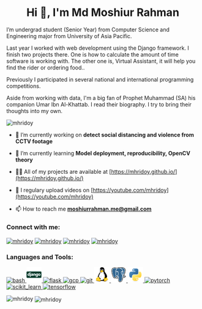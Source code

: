 <h1 align="center">Hi 👋, I'm Md Moshiur Rahman</h1>

  <p>I’m undergrad student (Senior Year) from Computer Science and Engineering major from University of Asia Pacific. </p>
  <p>Last year I worked with web development using the Django framework. I finish two projects there. One is how to calculate the amount of time software is working with. The other one is, Virtual Assistant, it will help you find the rider or ordering food.. <p>
  <p>Previously I participated in several national and international programming competitions. <p>
  <p>Aside from working with data, I'm a big fan of Prophet Muhammad (SA) his companion Umar Ibn Al-Khattab. I read their biography. I try to bring their thoughts into my own. <p>
  

<p align="left"> <img src="https://komarev.com/ghpvc/?username=mhridoy" alt="mhridoy" /> </p>

- 🔭 I’m currently working on **detect social distancing and violence from CCTV footage**

- 🌱 I’m currently learning **Model deployment, reproducibility, OpenCV theory**

- 👨‍💻 All of my projects are available at [https://mhridoy.github.io/](https://mhridoy.github.io/)

- 📝 I regulary upload  videos on [https://youtube.com/mhridoy](https://youtube.com/mhridoy)

- 📫 How to reach me **moshiurrahman.me@gmail.com**

<p align="left">
<h3 align="left">Connect with me:</h3>
<a href="https://twitter.com/_mhridoy" target="blank"><img align="center" src="https://cdn.jsdelivr.net/npm/simple-icons@3.0.1/icons/twitter.svg" alt="mhridoy" height="30" width="40" /></a>
<a href="https://linkedin.com/in/mhridoy" target="blank"><img align="center" src="https://cdn.jsdelivr.net/npm/simple-icons@3.0.1/icons/linkedin.svg" alt="mhridoy" height="30" width="40" /></a>
<a href="https://fb.com/mhridoy.edu" target="blank"><img align="center" src="https://cdn.jsdelivr.net/npm/simple-icons@3.0.1/icons/facebook.svg" alt="mhridoy" height="30" width="40" /></a>
<a href="https://instagram.com/mhridoy_edu" target="blank"><img align="center" src="https://cdn.jsdelivr.net/npm/simple-icons@3.0.1/icons/instagram.svg" alt="mhridoy" height="30" width="40" /></a>
</p>

<h3 align="left">Languages and Tools:</h3>
<p align="left"> <a href="https://www.gnu.org/software/bash/" target="_blank"> <img src="https://www.vectorlogo.zone/logos/gnu_bash/gnu_bash-icon.svg" alt="bash" width="40" height="40"/> </a> <a href="https://www.djangoproject.com/" target="_blank"> <img src="https://github.com/devicons/devicon/blob/master/icons/django/django-original.svg" alt="django" width="40" height="40"/> </a> <a href="" target="_blank"> <img src="https://www.vectorlogo.zone/logos/pocoo_flask/pocoo_flask-icon.svg" alt="flask" width="40" height="40"/> </a> <a href="https://cloud.google.com" target="_blank"> <img src="https://www.vectorlogo.zone/logos/google_cloud/google_cloud-icon.svg" alt="gcp" width="40" height="40"/> </a> <a href="https://git-scm.com/" target="_blank"> <img src="https://www.vectorlogo.zone/logos/git-scm/git-scm-icon.svg" alt="git" width="40" height="40"/> </a> <a href="https://www.linux.org/" target="_blank"> <img src="https://github.com/devicons/devicon/blob/master/icons/linux/linux-original.svg" alt="linux" width="40" height="40"/> </a> <a href="https://www.postgresql.org/" target="_blank"> <img src="https://github.com/devicons/devicon/blob/master/icons/postgresql/postgresql-original.svg" alt="mysql" width="40" height="40"/> </a> <a href="https://www.python.org" target="_blank"> <img src="https://github.com/devicons/devicon/blob/master/icons/python/python-original.svg" alt="python" width="40" height="40"/> </a> <a href="https://pytorch.org/" target="_blank"> <img src="https://www.vectorlogo.zone/logos/pytorch/pytorch-icon.svg" alt="pytorch" width="40" height="40"/> </a> <a href="" target="_blank"> <img src="https://upload.wikimedia.org/wikipedia/commons/0/05/Scikit_learn_logo_small.svg" alt="scikit_learn" width="40" height="40"/> </a> <a href="https://www.tensorflow.org" target="_blank"> <img src="https://www.vectorlogo.zone/logos/tensorflow/tensorflow-icon.svg" alt="tensorflow" width="40" height="40"/> </a> </p>

<p><img align="left" src="https://github-readme-stats.vercel.app/api/top-langs/?username=mhridoy&layout=compact" alt="mhridoy" /></p>

<p>&nbsp;<img align="center" src="https://github-readme-stats.vercel.app/api?username=mhridoy&show_icons=true" alt="mhridoy" /></p>
